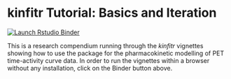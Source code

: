 
# kinfitr Tutorial: Basics and Iteration

<!-- badges: start -->
[![Launch Rstudio Binder](http://mybinder.org/badge_logo.svg)](https://mybinder.org/v2/gh/mathesong/kinfitr_vignettes/master?urlpath=rstudio)
<!-- badges: end -->

This is a research compendium running through the *kinfitr* vignettes showing how to use the package for the pharmacokinetic modelling of PET time-activity curve data.  In order to run the vignettes within a browser without any installation, click on the Binder button above.
